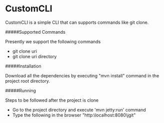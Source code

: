 CustomCLI
=========

CustomCLI is a simple CLI that can supports commands like git clone.

#####Supported Commands

Presently we support the following commands

  * git clone uri
  * git clone uri directory
  
#####Installation

Download all the dependencies by executing "mvn install" command in the project root directory.


#####Running

Steps to be followed after the project is clone

 * Go to the project directory and execute 'mvn jetty:run' command
 * Type the following in the browser "http:\\localhost:8080\jgit"
     
